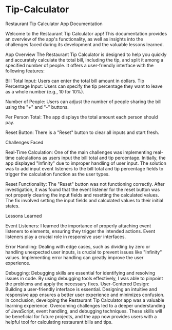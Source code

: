 # Tip-Calculator
Restaurant Tip Calculator App Documentation

Welcome to the Restaurant Tip Calculator app! This documentation provides an overview of the app's functionality, as well as insights into the challenges faced during its development and the valuable lessons learned.

App Overview
The Restaurant Tip Calculator is designed to help you quickly and accurately calculate the total bill, including the tip, and split it among a specified number of people. It offers a user-friendly interface with the following features:

Bill Total Input: Users can enter the total bill amount in dollars.
Tip Percentage Input: Users can specify the tip percentage they want to leave as a whole number (e.g., 10 for 10%).

Number of People: Users can adjust the number of people sharing the bill using the "+" and "-" buttons.

Per Person Total: The app displays the total amount each person should pay.

Reset Button: There is a "Reset" button to clear all inputs and start fresh.


Challenges Faced

Real-Time Calculation: One of the main challenges was implementing real-time calculations as users input the bill total and tip percentage. Initially, the app displayed "Infinity" due to improper handling of user input. The solution was to add input event listeners to the bill total and tip percentage fields to trigger the calculation function as the user types.

Reset Functionality: The "Reset" button was not functioning correctly. After investigation, it was found that the event listener for the reset button was not properly clearing the input fields and resetting the calculated values. The fix involved setting the input fields and calculated values to their initial states.


Lessons Learned

Event Listeners: I learned the importance of properly attaching event listeners to elements, ensuring they trigger the intended actions. Event listeners play a crucial role in responsive user interfaces.

Error Handling: Dealing with edge cases, such as dividing by zero or handling unexpected user inputs, is crucial to prevent issues like "Infinity" values. Implementing error handling can greatly improve the user experience.

Debugging: Debugging skills are essential for identifying and resolving issues in code. By using debugging tools effectively, I was able to pinpoint the problems and apply the necessary fixes.
User-Centered Design: Building a user-friendly interface is essential. Designing an intuitive and responsive app ensures a better user experience and minimizes confusion.
In conclusion, developing the Restaurant Tip Calculator app was a valuable learning experience. Overcoming challenges led to a deeper understanding of JavaScript, event handling, and debugging techniques. These skills will be beneficial for future projects, and the app now provides users with a helpful tool for calculating restaurant bills and tips.
